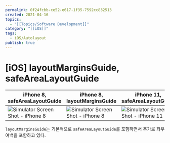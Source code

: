 ```yaml
---
permalink: 0f24fcbb-ce52-e617-1f35-7592cc832513
created: 2021-04-16
topics:
  - "[[Topics/Software Development]]"
category: "[[iOS]]"
tags:
  - iOS/Autolayout
publish: true
---
```


# \[iOS] layoutMarginsGuide, safeAreaLayoutGuide

| iPhone 8, safeAreaLayoutGuide | iPhone 8, layoutMarginsGuide | iPhone 11, safeAreaLayoutGuide | iPhone 11, layoutMarginsGuide |
| ----------------------------- | ---------------------------- | ------------------------------ | ----------------------------- |
| ![Simulator Screen Shot - iPhone 8](https://user-images.githubusercontent.com/15073405/110234234-a10b4d00-7f6c-11eb-88af-2cafcc1993cd.png) | ![Simulator Screen Shot - iPhone 8](https://user-images.githubusercontent.com/15073405/110234236-a2d51080-7f6c-11eb-8e45-a147b8bb4070.png) | ![Simulator Screen Shot - iPhone 11](https://user-images.githubusercontent.com/15073405/110234238-a36da700-7f6c-11eb-8d46-819aae49d713.png) | ![Simulator Screen Shot - iPhone 11](https://user-images.githubusercontent.com/15073405/110234240-a4063d80-7f6c-11eb-8585-4b1afafea57e.png) |

`layoutMarginsGuide`는 기본적으로 `safeAreaLayoutGuide`를 포함하면서 추가로 좌우 여백을 포함하고 있다. 